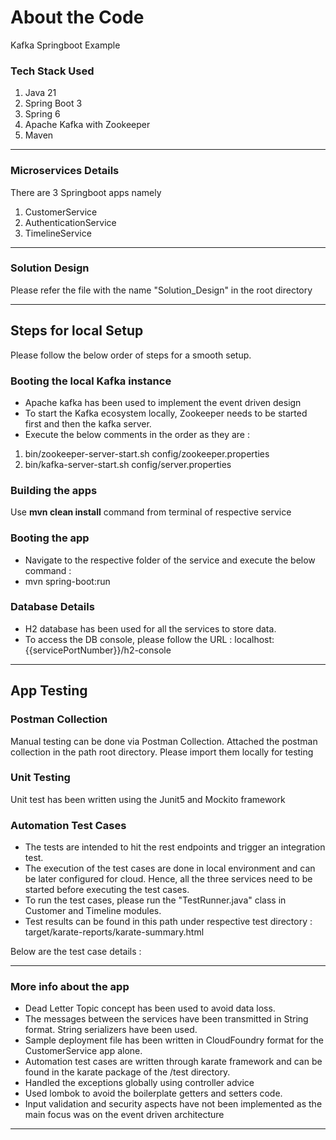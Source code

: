 # About the Code
Kafka Springboot Example

### Tech Stack Used
1.	Java 21
2.	Spring Boot 3
3.	Spring 6
4. Apache Kafka with Zookeeper
5. Maven
* ****

### Microservices Details
There are 3 Springboot apps namely 
1. CustomerService
2. AuthenticationService
3. TimelineService
* ****

### Solution Design
Please refer the file with the name "Solution_Design" in the root directory
* ****

## Steps for local Setup
Please follow the below order of steps for a smooth setup.

### Booting the local Kafka instance
* Apache kafka has been used to implement the event driven design
* To start the Kafka ecosystem locally, Zookeeper needs to be started first and then the kafka server.
* Execute the below comments in the order as they are :
1. bin/zookeeper-server-start.sh config/zookeeper.properties
2. bin/kafka-server-start.sh config/server.properties
### Building the apps
Use **mvn clean install** command from terminal of respective service


### Booting the app
* Navigate to the respective folder of the service and execute the below command :
* mvn spring-boot:run

### Database Details
* H2 database has been used for all the services to store data. 
* To access the DB console, please follow the URL : localhost:{{servicePortNumber}}/h2-console
* ****

## App Testing

### Postman Collection
Manual testing can be done via Postman Collection. Attached the postman collection in the path root directory. Please import them locally for testing

### Unit Testing
Unit test has been written using the Junit5 and Mockito framework

### Automation Test Cases
* The tests are intended to hit the rest endpoints and trigger an integration test. 
* The execution of the test cases are done in local environment and can be later configured for cloud. Hence, all the three services need to be started before executing the test cases.
* To run the test cases, please run the "TestRunner.java" class in Customer and Timeline modules. 
* Test results can be found in this path under respective test directory : target/karate-reports/karate-summary.html

Below are the test case details : 
* ****

### More info about the app
* Dead Letter Topic concept has been used to avoid data loss.
* The messages between the services have been transmitted in String format. String serializers have been used.
* Sample deployment file has been written in CloudFoundry format for the CustomerService app alone.
* Automation test cases are written through karate framework and can be found in the karate package of the /test directory.
* Handled the exceptions globally using controller advice
* Used lombok to avoid the boilerplate getters and setters code.
* Input validation and security aspects have not been implemented as the main focus was on the event driven architecture
* ****
